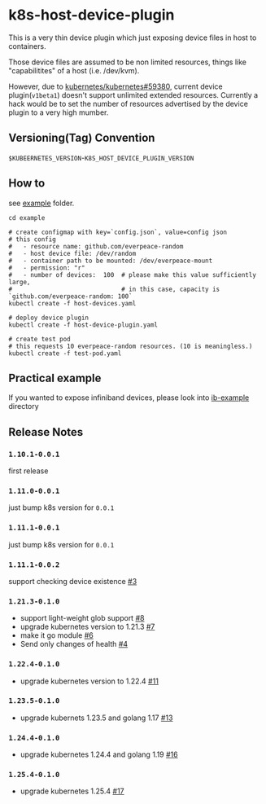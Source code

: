 # k8s-host-device-plugin

This is a very thin device plugin which just exposing device files in host to containers.

Those device files are assumed to be non limited resources, things like "capabilitites" of a host (i.e. /dev/kvm).

However, due to [kubernetes/kubernetes#59380](https://github.com/kubernetes/kubernetes/issues/59380),  current device plugin(`v1beta1`) doesn't support unlimited extended resources.  Currently a hack would be to set the number of resources advertised by the device plugin to a very high mumber.

## Versioning(Tag) Convention
`$KUBEERNETES_VERSION`-`K8S_HOST_DEVICE_PLUGIN_VERSION`

## How to

see [example](example) folder.

```
cd example

# create configmap with key=`config.json`, value=config json
# this config
#   - resource name: github.com/everpeace-random
#   - host device file: /dev/random
#   - container path to be mounted: /dev/everpeace-mount
#   - permission: "r"
#   - number of devices:  100  # please make this value sufficiently large,
#                              # in this case, capacity is `github.com/everpeace-random: 100`
kubectl create -f host-devices.yaml

# deploy device plugin
kubectl create -f host-device-plugin.yaml

# create test pod
# this requests 10 everpeace-random resources. (10 is meaningless.)
kubectl create -f test-pod.yaml
```

## Practical example

If you wanted to expose infiniband devices,  please look into [ib-example](ib-example) directory


## Release Notes
### `1.10.1-0.0.1`
first release

### `1.11.0-0.0.1`
just bump k8s version for `0.0.1`

### `1.11.1-0.0.1`
just bump k8s version for `0.0.1`

### `1.11.1-0.0.2`
support checking device existence [#3](https://github.com/everpeace/k8s-host-device-plugin/pull/3)

### `1.21.3-0.1.0`

- support light-weight glob support [#8](https://github.com/everpeace/k8s-host-device-plugin/pull/8)
- upgrade kubernetes version to 1.21.3 [#7](https://github.com/everpeace/k8s-host-device-plugin/pull/7)
- make it go module [#6](https://github.com/everpeace/k8s-host-device-plugin/pull/6)
- Send only changes of health [#4](https://github.com/everpeace/k8s-host-device-plugin/pull/4)

### `1.22.4-0.1.0`

- upgrade kubernetes version to 1.22.4 [#11](https://github.com/everpeace/k8s-host-device-plugin/pull/11)

### `1.23.5-0.1.0`

- upgrade kubernets 1.23.5 and golang 1.17 [#13](https://github.com/everpeace/k8s-host-device-plugin/pull/13)

### `1.24.4-0.1.0`

- upgrade kubernetes 1.24.4 and golang 1.19 [#16](https://github.com/everpeace/k8s-host-device-plugin/pull/16)

### `1.25.4-0.1.0`

- upgrade kubernetes 1.25.4 [#17](https://github.com/everpeace/k8s-host-device-plugin/pull/17)
